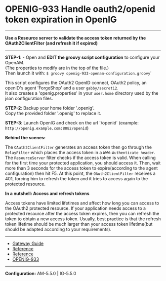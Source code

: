 OPENIG-933 Handle oauth2/openid token expiration in OpenIG
======
----------

**Use a Resource server to validate the access token returned by the OAuth2ClientFilter (and refresh it if expired)**

----------

**STEP-1**: - Open and **EDIT the groovy script configuration** to configure your OpenAM. <br>
              (The properties to modify are in the top of the file.)<br>
               Then launch it with: `$ groovy openig-933-openam-configuration.groovy`'

This script configures the OAuth2 OpenID connect, OAuth2 policy, an openID's agent 'ForgeShop' and
a user `gabby/secret12`.
<br> It also creates a 'openig.properties' in your `user.home` directory used by the json configuration files.
  
**STEP-2**: Backup your home folder '.openig'. <br>
            Copy the provided folder '.openig' to replace it.

**STEP-3**: Launch OpenIG and check on the url '<openig-url>/openid' 
(example: `http://openig.example.com:8082/openid`)


**Behind the scenes:**

The `OAuth2ClientFilter` generates an access token then go through the `RelayFilter` which places the access token in a
`WWW-Authenticate header`. 
The `ResourceServer` filter checks if the access token is valid.
When calling for the first time your protected application, you should access it.
Then, wait more than 3 seconds for the access token to expire(according to the agent configuration) then hit F5.
At this point, the `OAuth2ClientFilter` receives a 401, forcing him to refresh the token and it tries to access again to 
the protected resource.

**In a nutshell: Access and refresh tokens**

Access tokens have limited lifetimes and affect how long you can access to the OAuth2 protected resource.
If your application needs access to a protected resource after the access token expires,
then you can refresh the token to obtain a new access token. Usually, best practice is that the refresh token lifetime 
should be much larger than your access token lifetime(but should be adapted according to your requirements).

----------

* [Gateway Guide](http://openig.forgerock.org/doc/bootstrap/gateway-guide/index.html#chap-oauth2-client)
* [Reference](https://forgerock.org/openig/doc/bootstrap/reference/index.html#OAuth2ClientFilter)
* [Reference](https://forgerock.org/openig/doc/bootstrap/reference/index.html#OAuth2ResourceServerFilter)
* [OPENIG-933](https://bugster.forgerock.org/jira/browse/OPENIG-933)

----------

**Configuration:** AM-5.5.0 | IG-5.5.0
